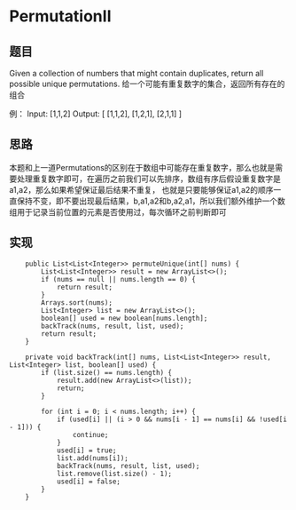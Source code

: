 # PermutationII

## 题目 
Given a collection of numbers that might contain duplicates, return all possible unique permutations.
给一个可能有重复数字的集合，返回所有存在的组合

例：
Input: [1,1,2]
Output:
[
  [1,1,2],
  [1,2,1],
  [2,1,1]
]

## 思路 
本题和上一道Permutations的区别在于数组中可能存在重复数字，那么也就是需要处理重复数字即可，在遍历之前我们可以先排序，数组有序后假设重复数字是a1,a2，那么如果希望保证最后结果不重复，
也就是只要能够保证a1,a2的顺序一直保持不变，即不要出现最后结果，b,a1,a2和b,a2,a1，所以我们额外维护一个数组用于记录当前位置的元素是否使用过，每次循环之前判断即可

## 实现 
```
    public List<List<Integer>> permuteUnique(int[] nums) {
        List<List<Integer>> result = new ArrayList<>();
        if (nums == null || nums.length == 0) {
            return result;
        }
        Arrays.sort(nums);
        List<Integer> list = new ArrayList<>();
        boolean[] used = new boolean[nums.length];
        backTrack(nums, result, list, used);
        return result;
    }

    private void backTrack(int[] nums, List<List<Integer>> result, List<Integer> list, boolean[] used) {
        if (list.size() == nums.length) {
            result.add(new ArrayList<>(list));
            return;
        }

        for (int i = 0; i < nums.length; i++) {
            if (used[i] || (i > 0 && nums[i - 1] == nums[i] && !used[i - 1])) {
                continue;
            }
            used[i] = true;
            list.add(nums[i]);
            backTrack(nums, result, list, used);
            list.remove(list.size() - 1);
            used[i] = false;
        }
    }
```
